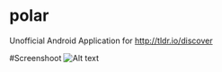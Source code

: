 # polar
Unofficial Android Application for http://tldr.io/discover 


#Screenshoot 
![Alt text](https://cloud.githubusercontent.com/assets/1067074/18244634/1e70caf0-7387-11e6-9db1-6ed287c82273.png?raw=true "app screenshot")
